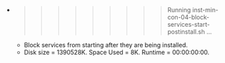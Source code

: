 * >>>>>>>>> Running inst-min-con-04-block-services-start-postinstall.sh ...
  * Block services from starting after they are being installed.
  * Disk size = 1390528K. Space Used = 8K. Runtime = 00:00:00:00.
